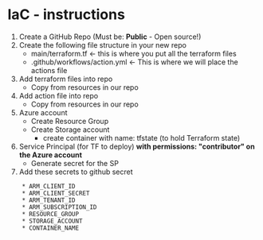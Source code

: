 IaC - instructions
============
1. Create a GitHub Repo (Must be: **Public** - Open source!)
2. Create the following file structure in your new repo
   * main/terraform.tf <- this is where you put all the terraform files
   * .github/workflows/action.yml <- This is where we will place the actions file
3. Add terraform files into repo
   * Copy from resources in our repo
4. Add action file into repo
   * Copy from resources in our repo
5. Azure account
   * Create Resource Group 
   * Create Storage account
     * create container with name: tfstate (to hold Terraform state)
6. Service Principal (for TF to deploy)  **with permissions: "contributor" on the Azure account**
    * Generate secret for the SP
7. Add these secrets to github secret
~~~
    * ARM_CLIENT_ID 
    * ARM_CLIENT_SECRET 
    * ARM_TENANT_ID 
    * ARM_SUBSCRIPTION_ID 
    * RESOURCE_GROUP 
    * STORAGE_ACCOUNT 
    * CONTAINER_NAME 
~~~
